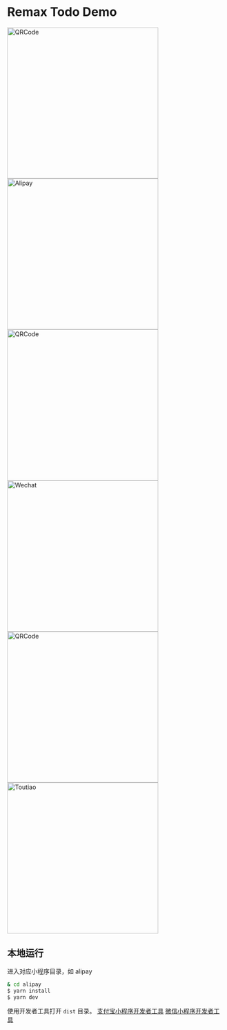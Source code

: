 # Remax Todo Demo

<img src="https://gw.alipayobjects.com/mdn/rms_b5fcc5/afts/img/A*WDPmSo4iuoMAAAAAAAAAAABkARQnAQ" alt="QRCode" width="350"/>

<img src="https://user-images.githubusercontent.com/465125/60393937-5d353300-9b4f-11e9-9f55-12a64454231b.PNG" alt="Alipay" width="350"/>

<img src="https://user-images.githubusercontent.com/6788752/62823927-a86c4800-bbc9-11e9-9ad6-b1099577c768.png" alt="QRCode" width="350"/>

<img src="https://user-images.githubusercontent.com/6788752/62478318-5e582080-b7dd-11e9-93ad-9993ce65c934.png" alt="Wechat" width="350"/>

<img src="http://p3.pstatp.com/origin/2b28700007277f5dc75a8" alt="QRCode" width="350" />

<img src="http://p3.pstatp.com/origin/2b28f0000d214a1bdc8db" alt="Toutiao" width="350">

## 本地运行

进入对应小程序目录，如 alipay

```bash
& cd alipay
$ yarn install
$ yarn dev
```

使用开发者工具打开 `dist` 目录。
[支付宝小程序开发者工具](https://docs.alipay.com/mini/ide/download)
[微信小程序开发者工具](https://developers.weixin.qq.com/miniprogram/dev/devtools/download.html)
